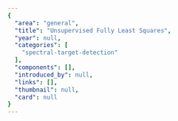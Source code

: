 ```yaml
---
{
  "area": "general",
  "title": "Unsupervised Fully Least Squares",
  "year": null,
  "categories": [
    "spectral-target-detection"
  ],
  "components": [],
  "introduced_by": null,
  "links": [],
  "thumbnail": null,
  "card": null
}
---
```


